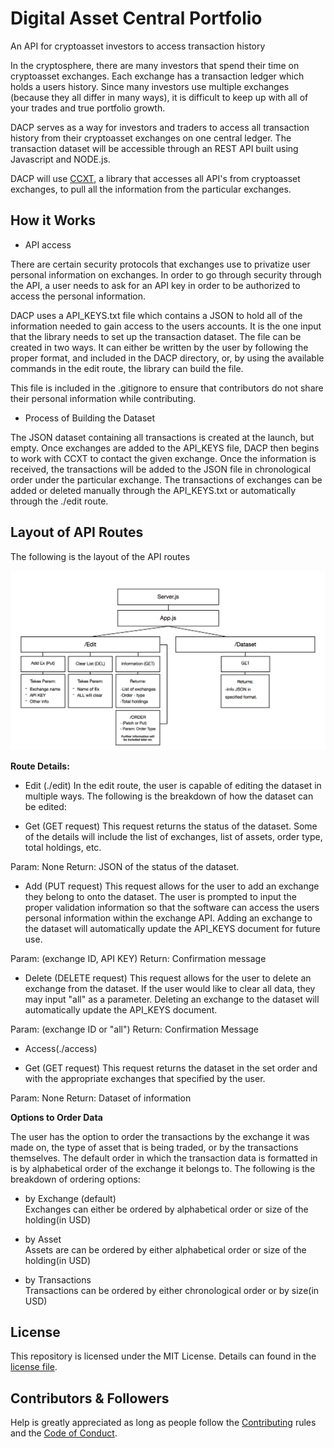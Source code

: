 # Digital Asset Central Portfolio
An API for cryptoasset investors to access transaction history

In the cryptosphere, there are many investors that spend their time on cryptoasset exchanges. Each
exchange has a transaction ledger which holds a users history. Since many investors use multiple
exchanges (because they all differ in many ways), it is difficult to keep up with all of your
trades and true portfolio growth.

DACP serves as a way for investors and traders to access all transaction history from their
cryptoasset exchanges on one central ledger. The transaction dataset will be accessible through an
REST API built using Javascript and NODE.js.

DACP will use [CCXT](https://github.com/ccxt/ccxt), a library that accesses all API's from
cryptoasset exchanges, to pull all the information from the particular exchanges.

## How it Works

* API access

There are certain security protocols that exchanges use to privatize user personal information on
exchanges. In order to go through security through the API, a user needs to ask for an API key in
order to be authorized to access the personal information.

DACP uses a API_KEYS.txt file which contains a JSON to hold all of the information needed to gain
access to the users accounts. It is the one input that the library needs to set up the transaction
dataset. The file can be created in two ways. It can either be written by the user by following the
proper format, and included in the DACP directory, or, by using the available commands in the edit
route, the library can build the file.

This file is included in the .gitignore to ensure that contributors do not share their personal
information while contributing.

* Process of Building the Dataset

The JSON dataset containing all transactions is created at the launch, but empty. Once exchanges
are added to the API_KEYS file, DACP then begins to work with CCXT to contact the given exchange.
Once the information is received, the transactions will be added to the JSON file in chronological
order under the particular exchange. The transactions of exchanges can be added or deleted manually
through the API_KEYS.txt or automatically through the ./edit route.

## Layout of API Routes

The following is the layout of the API routes

![picture](./misc/Layout_of_API.png)

**Route Details:**

* Edit (./edit)
In the edit route, the user is capable of editing the dataset in multiple ways. The following is the
breakdown of how the dataset can be edited:

 - Get (GET request)
 This request returns the status of the dataset. Some of the details will include the list of
 exchanges, list of assets, order type, total holdings, etc.

 Param: None
 Return: JSON of the status of the dataset.

 - Add (PUT request)
 This request allows for the user to add an exchange they belong to onto the dataset. The user is
 prompted to input the proper validation information so that the software can access the users
 personal information within the exchange API. Adding an exchange to the dataset will automatically
 update the API_KEYS document for future use.

 Param: (exchange ID, API KEY)
 Return: Confirmation message

 - Delete (DELETE request)
 This request allows for the user to delete an exchange from the dataset. If the user would like to
 clear all data, they may input "all" as a parameter. Deleting an exchange to the dataset will
 automatically update the API_KEYS document.

 Param: (exchange ID or "all")
 Return: Confirmation Message

* Access(./access)

 - Get (GET request)
 This request returns the dataset in the set order and with the appropriate exchanges that
 specified by the user.

 Param: None
 Return: Dataset of information

**Options to Order Data**

The user has the option to order the transactions by the exchange it was made on, the type of asset
that is being traded, or by the transactions themselves. The default order in which the transaction
data is formatted in is by alphabetical order of the exchange it belongs to. The following is the
breakdown of ordering options:

* by Exchange (default) <br />
Exchanges can either be ordered by alphabetical order or size of the holding(in USD)

* by Asset <br />
Assets are can be ordered by either alphabetical order or size of the holding(in USD)

* by Transactions <br />
Transactions can be ordered by either chronological order or by size(in USD)

## License

This repository is licensed under the MIT License. Details can found in the [license file](https://github.com/Pyeskyhigh/DACP/blob/master/LICENSE).

## Contributors & Followers

Help is greatly appreciated as long as people follow the [Contributing]() rules and the [Code of
Conduct](https://github.com/Pyeskyhigh/DACP/blob/master/CODE_OF_CONDUCT.md).
